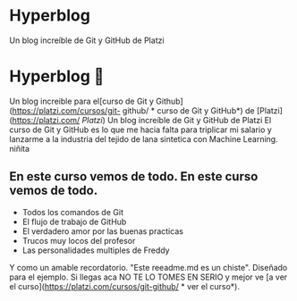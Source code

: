# Hyperblog
Un blog increíble de Git y GitHub de Platzi
# Hyperblog 💚
Un blog increible para el[curso de Git y Github](https://platzi.com/cursos/git-
github/ * curso de Git y GitHub*) de [Platzi](https://platzi.com/ *Platzi*)
Un blog increíble de Git y GitHub de Platzi
El curso de Git y GitHub es lo que me hacia falta para triplicar mi salario y lanzarme a la industria del tejido de lana sintetica con Machine Learning.
niñita

## En este curso vemos de todo. En este curso vemos de todo.
- Todos los comandos de Git
- El flujo de trabajo de GitHub
- El verdadero amor por las buenas practicas
- Trucos muy locos del profesor
- Las personalidades multiples de Freddy

 Y como un amable recordatorio. "Este reeadme.md es un chiste". Diseñado
 para el ejemplo. Si llegas aca NO TE LO TOMES EN SERIO y mejor ve [a ver el curso](https://platzi.com/cursos/git-github/ * ver el curso*).
